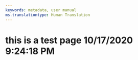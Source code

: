 ```yaml
---
keywords: metadata, user manual
ms.translationtype: Human Translation
---
```

# this is a test page 10/17/2020 9:24:18 PM